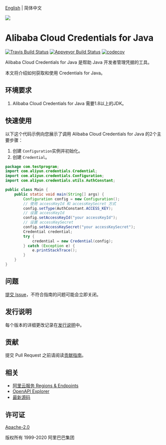 [English](./README.md) | 简体中文

![](https://aliyunsdk-pages.alicdn.com/icons/AlibabaCloud.svg)



# Alibaba Cloud Credentials for Java
[![Travis Build Status](https://travis-ci.org/aliyun/credentials-java.svg?branch=master)](https://travis-ci.org/aliyun/credentials-php)
[![Appveyor Build Status](https://ci.appveyor.com/api/projects/status/6jxpwmhyfipagtge/branch/master?svg=true)](https://ci.appveyor.com/project/aliyun/credentials-java)
[![codecov](https://codecov.io/gh/aliyun/credentials-java/branch/master/graph/badge.svg)](https://codecov.io/gh/aliyun/credentials-java)

Alibaba Cloud Credentials for Java 是帮助 Java 开发者管理凭据的工具。

本文将介绍如何获取和使用 Credentials for Java。

## 环境要求
1.  Alibaba Cloud Credentials for Java 需要1.8以上的JDK。

## 快速使用

以下这个代码示例向您展示了调用 Alibaba Cloud Credentials for Java 的2个主要步骤：
1. 创建 `Configuration`实例并初始化。
2. 创建 `Credential`。


```java
package com.testprogram;
import com.aliyun.credentials.Credential;
import com.aliyun.credentials.Configuration;
import com.aliyun.credentials.utils.AuthConstant;

public class Main {
    public static void main(String[] args) {
        Configuration config = new Configuration();
        // 使用 accessKeyId 和 accessKeySecret 方式
        config.setType(AuthConstant.ACCESS_KEY);
        // 设置 accessKeyId
        config.setAccessKeyId("your accessKeyId");
        // 设置 accessKeySecret
        config.setAccessKeySecret("your accessKeySecret");
        Credential credential;
        try {
            credential = new Credential(config);
        } catch (Exception e) {
            e.printStackTrace();
        }
    }
}
```

## 问题
[提交 Issue](https://github.com/aliyun/credentials-java/issues/new)，不符合指南的问题可能会立即关闭。

## 发行说明
每个版本的详细更改记录在[发行说明](./ChangeLog.txt)中。

## 贡献
提交 Pull Request 之前请阅读[贡献指南](./.github/PULL_REQUEST_TEMPLATE.md)。

## 相关
* [阿里云服务 Regions & Endpoints](https://developer.aliyun.com/endpoints)
* [OpenAPI Explorer](https://api.aliyun.com/)
* [最新源码](https://github.com/aliyun/aliyun-openapi-java-sdk)

## 许可证
[Apache-2.0](http://www.apache.org/licenses/LICENSE-2.0)

版权所有 1999-2020 阿里巴巴集团

